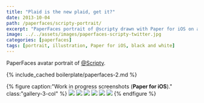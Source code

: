 ```yaml
---
title: "Plaid is the new plaid, get it?"
date: 2013-10-04
path: /paperfaces/scripty-portrait/
excerpt: "PaperFaces portrait of @scripty drawn with Paper for iOS on an iPad."
image: ../../assets/images/paperfaces-scripty-twitter.jpg
categories: [paperfaces]
tags: [portrait, illustration, Paper for iOS, black and white]
---
```


PaperFaces avatar portrait of <a href="https://twitter.com/Scripty">@Scripty</a>.

{% include_cached boilerplate/paperfaces-2.md %}

{% figure caption:"Work in progress screenshots (**Paper for iOS**)." class:"gallery-3-col" %}
[![](../../assets/images/paperfaces-scripty-process-1-600.jpg)](../../assets/images/paperfaces-scripty-process-1-lg.jpg)
[![](../../assets/images/paperfaces-scripty-process-2-600.jpg)](../../assets/images/paperfaces-scripty-process-2-lg.jpg)
[![](../../assets/images/paperfaces-scripty-process-3-600.jpg)](../../assets/images/paperfaces-scripty-process-3-lg.jpg)
[![](../../assets/images/paperfaces-scripty-process-4-600.jpg)](../../assets/images/paperfaces-scripty-process-4-lg.jpg)
[![](../../assets/images/paperfaces-scripty-process-5-600.jpg)](../../assets/images/paperfaces-scripty-process-5-lg.jpg)
[![](../../assets/images/paperfaces-scripty-process-6-600.jpg)](../../assets/images/paperfaces-scripty-process-6-lg.jpg)
{% endfigure %}
